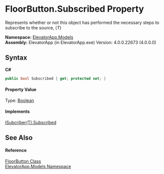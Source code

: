 # FloorButton.Subscribed Property 
 

Represents whether or not this object has performed the necessary steps to subscribe to the source, (*T*)

**Namespace:**&nbsp;<a href="N_ElevatorApp_Models">ElevatorApp.Models</a><br />**Assembly:**&nbsp;ElevatorApp (in ElevatorApp.exe) Version: 4.0.0.22673 (4.0.0.0)

## Syntax

**C#**<br />
``` C#
public bool Subscribed { get; protected set; }
```


#### Property Value
Type: <a href="http://msdn2.microsoft.com/en-us/library/a28wyd50" target="_blank">Boolean</a>

#### Implements
<a href="P_ElevatorApp_Models_Interfaces_ISubcriber_1_Subscribed">ISubcriber(T).Subscribed</a><br />

## See Also


#### Reference
<a href="T_ElevatorApp_Models_FloorButton">FloorButton Class</a><br /><a href="N_ElevatorApp_Models">ElevatorApp.Models Namespace</a><br />